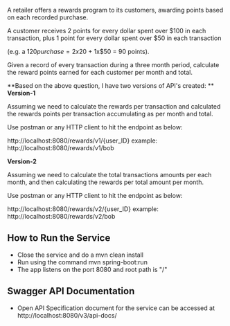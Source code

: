 A retailer offers a rewards program to its customers, awarding points based on each recorded purchase.

A customer receives 2 points for every dollar spent over $100 in each transaction, plus 1 point for every dollar spent over $50 in each transaction

(e.g. a $120 purchase = 2x$20 + 1x$50 = 90 points).

Given a record of every transaction during a three month period, calculate the reward points earned for each customer per month and total.

**Based on the above question, I have two versions of API's created:
**
**Version-1**

Assuming we need to calculate the rewards per transaction and calculated the rewards points per transaction accumulating as per month and total.

Use postman or any HTTP client to hit the endpoint as below:

http://localhost:8080/rewards/v1/{user_ID}
example: http://localhost:8080/rewards/v1/bob


**Version-2**

Assuming we need to calculate the total transactions amounts per each month, and then calculating the rewards per total amount per month.

Use postman or any HTTP client to hit the endpoint as below:

http://localhost:8080/rewards/v2/{user_ID}
example: http://localhost:8080/rewards/v2/bob



## How to Run the Service

* Close the service and do a mvn clean install
* Run using the command mvn spring-boot:run
* The app listens on the port 8080 and root path is "/"

## Swagger API Documentation

* Open API Specification document for the service can be accessed at http://localhost:8080/v3/api-docs/



    


